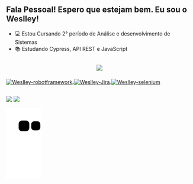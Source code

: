 ## Fala Pessoal! Espero que estejam bem. Eu sou o Weslley!  

- 💻 Estou Cursando 2° período de Análise e desenvolvimento de Sistemas
- 📚 Estudando Cypress, API REST e JavaScript
##
<div align="center">
  <a href="https://github.com/weslley-souza">
  <img height="180em" src="https://github-readme-stats.vercel.app/api?username=weslley-souza&show_icons=true&theme=radical&include_all_commits=true&count_private=true"/>
</div>



<div style="display: inline_block"><br>
  <img align="center" alt="Weslley-robotframework" height="40" width="50" src="https://www.svgrepo.com/show/374049/robotframework.svg">
  <img align="center" alt="Weslley-Jira" height="40" width="50" src="https://cdn.jsdelivr.net/gh/devicons/devicon/icons/jira/jira-original-wordmark.svg" />
  <img align="center" alt="Weslley-selenium" height="40" width="50" src="https://seeklogo.com/images/S/selenium-logo-DB9103D7CF-seeklogo.com.png">
</div>

##

<div> 
  <a href="https://www.instagram.com/weslley.s0uza/" target="_blank"><img src="https://img.shields.io/badge/-Instagram-%23E4405F?style=for-the-badge&logo=instagram&logoColor=white" target="_blank"></a>
  <a href="https://www.linkedin.com/in/weslley-s-araujo/" target="_blank"><img src="https://img.shields.io/badge/-LinkedIn-%230077B5?style=for-the-badge&logo=linkedin&logoColor=white" target="_blank"></a> 
  
  ![Snake animation](https://github.com/weslley-souza/weslley-souza/blob/output/github-contribution-grid-snake.svg)

</div>  
